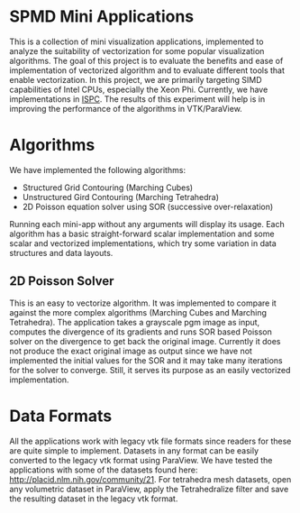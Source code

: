 # SPMD Mini Applications

This is a collection of mini visualization applications, implemented
to analyze the suitability of vectorization for some popular
visualization algorithms.
The goal of this project is to evaluate the benefits and ease of implementation
of vectorized algorithm and to evaluate different tools that enable
vectorization.
In this project, we are primarily targeting SIMD capabilities of Intel CPUs,
especially the Xeon Phi.
Currently, we have implementations in
[ISPC](https://ispc.github.io/index.html).
The results of this experiment will help is in improving the performance of the
algorithms in VTK/ParaView.

# Algorithms

We have implemented the following algorithms:
* Structured Grid Contouring (Marching Cubes)
* Unstructured Gird Contouring (Marching Tetrahedra)
* 2D Poisson equation solver using SOR (successive over-relaxation)

Running each mini-app without any arguments will display its usage.
Each algorithm has a basic straight-forward scalar implementation and some
scalar and vectorized implementations, which try some variation in data
structures and data layouts.

## 2D Poisson Solver
This is an easy to vectorize algorithm. It was implemented to compare it
against the more complex algorithms (Marching Cubes and Marching Tetrahedra).
The application takes a grayscale pgm image as input, computes the divergence
of its gradients and runs SOR based Poisson solver on the divergence to get
back the original image.
Currently it does not produce the exact original image as output since we have
not implemented the initial values for the SOR and it may take many iterations
for the solver to converge.
Still, it serves its purpose as an easily vectorized implementation.

# Data Formats
All the applications work with legacy vtk file formats since readers for
these are quite simple to implement.
Datasets in any format can be easily converted to the legacy vtk format using
ParaView.
We have tested the applications with some of the datasets found here:
http://placid.nlm.nih.gov/community/21.
For tetrahedra mesh datasets, open any volumetric dataset in ParaView,
apply the Tetrahedralize filter and save the resulting dataset in the legacy
vtk format.

